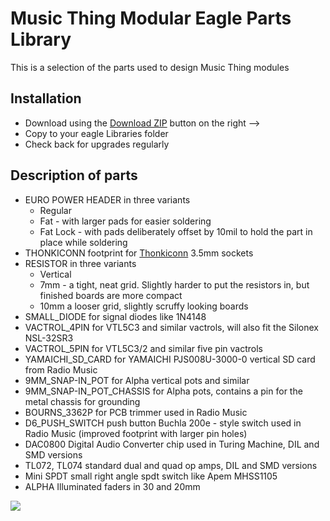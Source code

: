 # Music Thing Modular Eagle Parts Library 

This is a selection of the parts used to design Music Thing modules 

## Installation 
- Download using the [Download ZIP](https://github.com/TomWhitwell/MTM-Parts-Library/archive/master.zip) button on the right --> 
- Copy to your eagle Libraries folder 
- Check back for upgrades regularly 

## Description of parts 
- EURO POWER HEADER in three variants 
    - Regular 
    - Fat - with larger pads for easier soldering 
    - Fat Lock - with pads deliberately offset by 10mil to hold the part in place while soldering 
- THONKICONN footprint for [Thonkiconn](http://www.thonk.co.uk/shop/thonkiconn-3-5mm-jack-sockets-x50/) 3.5mm sockets 
- RESISTOR in three variants 
    - Vertical 
    - 7mm - a tight, neat grid. Slightly harder to put the resistors in, but finished boards are more compact 
    - 10mm a looser grid, slightly scruffy looking boards 
- SMALL_DIODE for signal diodes like 1N4148
- VACTROL_4PIN for VTL5C3 and similar vactrols, will also fit the Silonex NSL-32SR3 
- VACTROL_5PIN for VTL5C3/2 and similar five pin vactrols 
- YAMAICHI_SD_CARD for YAMAICHI PJS008U-3000-0 vertical SD card from Radio Music
- 9MM_SNAP-IN_POT for Alpha vertical pots and similar 
- 9MM_SNAP-IN_POT_CHASSIS for Alpha pots, contains a pin for the metal chassis for grounding 
- BOURNS_3362P for PCB trimmer used in Radio Music
- D6_PUSH_SWITCH push button Buchla 200e - style switch used in Radio Music (improved footprint with larger pin holes) 
- DAC0800 Digital Audio Converter chip used in Turing Machine, DIL and SMD versions 
- TL072, TL074 standard dual and quad op amps, DIL and SMD versions 
- Mini SPDT small right angle spdt switch like Apem MHSS1105  
- ALPHA Illuminated faders in 30 and 20mm 



![](https://igcdn-photos-g-a.akamaihd.net/hphotos-ak-xaf1/t51.2885-15/11005191_834837696551254_97103939_n.jpg)
